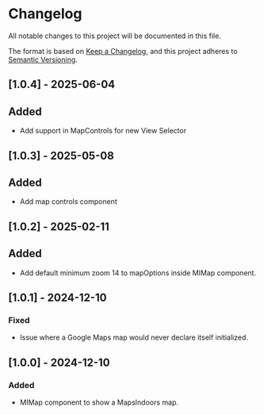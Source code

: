 # Changelog

All notable changes to this project will be documented in this file.

The format is based on [Keep a Changelog](https://keepachangelog.com/en/1.0.0/),
and this project adheres to [Semantic Versioning](https://semver.org/spec/v2.0.0.html).

## [1.0.4] - 2025-06-04

## Added

- Add support in MapControls for new View Selector

## [1.0.3] - 2025-05-08

## Added

- Add map controls component

## [1.0.2] - 2025-02-11

## Added

- Add default minimum zoom 14 to mapOptions inside MIMap component.

## [1.0.1] - 2024-12-10

### Fixed

- Issue where a Google Maps map would never declare itself initialized.

## [1.0.0] - 2024-12-10

### Added

- MIMap component to show a MapsIndoors map.
